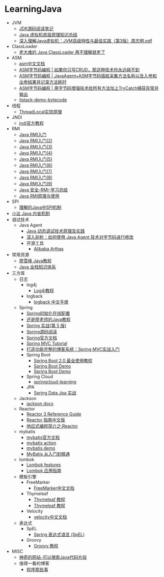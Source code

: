 # LearningJava

- JVM
  - [JDK源码阅读笔记](https://github.com/seaswalker/jdk-sourcecode-analysis)
  - [Java 虚拟机底层原理知识总结](https://github.com/doocs/jvm)
  - [深入理解Java虚拟机：JVM高级特性与最佳实践（第3版）周志明.pdf](https://github.com/RongleXie/java-books-collections/blob/master/%E6%B7%B1%E5%85%A5%E7%90%86%E8%A7%A3Java%E8%99%9A%E6%8B%9F%E6%9C%BA%EF%BC%9AJVM%E9%AB%98%E7%BA%A7%E7%89%B9%E6%80%A7%E4%B8%8E%E6%9C%80%E4%BD%B3%E5%AE%9E%E8%B7%B5%EF%BC%88%E7%AC%AC3%E7%89%88%EF%BC%89%E5%91%A8%E5%BF%97%E6%98%8E.pdf)
- ClassLoader
  - [老大难的 Java ClassLoader 再不理解就老了](https://juejin.im/post/6844903729435508750#heading-7)
- ASM
  - [asm中文文档](https://bugstack.cn/md/bytecode/asm-document/1%E5%BC%95%E8%A8%80.html)
  - [ASM字节码编程 | 如果你只写CRUD，那这种技术你永远碰不到](https://bugstack.cn/md/bytecode/asm/2020-03-25-%5BASM%E5%AD%97%E8%8A%82%E7%A0%81%E7%BC%96%E7%A8%8B%5D%E5%A6%82%E6%9E%9C%E4%BD%A0%E5%8F%AA%E5%86%99CRUD%EF%BC%8C%E9%82%A3%E8%BF%99%E7%A7%8D%E6%8A%80%E6%9C%AF%E4%BD%A0%E6%B0%B8%E8%BF%9C%E7%A2%B0%E4%B8%8D%E5%88%B0.html)
  - [ASM字节码编程 | JavaAgent+ASM字节码插桩采集方法名称以及入参和出参结果并记录方法耗时](https://bugstack.cn/md/bytecode/asm/2020-04-05-%5BASM%E5%AD%97%E8%8A%82%E7%A0%81%E7%BC%96%E7%A8%8B%5DJavaAgent+ASM%E5%AD%97%E8%8A%82%E7%A0%81%E6%8F%92%E6%A1%A9%E9%87%87%E9%9B%86%E6%96%B9%E6%B3%95%E5%90%8D%E7%A7%B0%E4%BB%A5%E5%8F%8A%E5%85%A5%E5%8F%82%E5%92%8C%E5%87%BA%E5%8F%82%E7%BB%93%E6%9E%9C%E5%B9%B6%E8%AE%B0%E5%BD%95%E6%96%B9%E6%B3%95%E8%80%97%E6%97%B6.html)
  - [ASM字节码编程 | 用字节码增强技术给所有方法加上TryCatch捕获异常并输出](https://bugstack.cn/md/bytecode/asm/2020-04-16-%5BASM%E5%AD%97%E8%8A%82%E7%A0%81%E7%BC%96%E7%A8%8B%5D%E7%94%A8%E5%AD%97%E8%8A%82%E7%A0%81%E5%A2%9E%E5%BC%BA%E6%8A%80%E6%9C%AF%E7%BB%99%E6%89%80%E6%9C%89%E6%96%B9%E6%B3%95%E5%8A%A0%E4%B8%8ATryCatch%E6%8D%95%E8%8E%B7%E5%BC%82%E5%B8%B8%E5%B9%B6%E8%BE%93%E5%87%BA.html)
  - [itstack-demo-bytecode](https://github.com/fuzhengwei/itstack-demo-bytecode)
- 线程
  - [ThreadLocal实现原理](https://tech101.cn/2019/12/09/ThreadLocal%E5%AE%9E%E7%8E%B0%E5%8E%9F%E7%90%86)
- JNDI
  - [jndi官方教程](https://docs.oracle.com/javase/jndi/tutorial/TOC.html) 
- RMI
  - [Java RMI入门](http://scz.617.cn:8/network/202002221000.txt)
  - [Java RMI入门(2)](http://scz.617.cn:8/network/202003081810.txt)
  - [Java RMI入门(3)](http://scz.617.cn:8/network/202003121717.txt)
  - [Java RMI入门(4)](http://scz.617.cn:8/network/202003191728.txt)
  - [Java RMI入门(5)](http://scz.617.cn:8/network/202003241127.txt)
  - [Java RMI入门(6)](http://scz.617.cn:8/network/202004011650.txt)
  - [Java RMI入门(7)](http://scz.617.cn:8/network/202004101018.txt)
  - [Java RMI入门(8)](http://scz.617.cn:8/network/202004141657.txt)
  - [Java RMI入门(9)](http://scz.617.cn:8/network/202004161823.txt)
  - [Java 安全-RMI-学习总结](https://paper.seebug.org/1251/)
  - [Java RMI原理与使用](https://www.mi1k7ea.com/2019/09/01/Java-RMI%E5%8E%9F%E7%90%86%E4%B8%8E%E4%BD%BF%E7%94%A8/)
- SPI
  - [理解的Java中SPI机制](https://juejin.im/post/6844903679431016456)
- [小议 Java 内省机制](https://xiaomi-info.github.io/2020/03/16/java-beans-introspection/)
- 调试技术
  - Java Agent
    - [Java 动态调试技术原理及实践](https://tech.meituan.com/2019/11/07/java-dynamic-debugging-technology.html)
    - [深入剖析：如何使用 Java Agent 技术对字节码进行修改](http://static.kancloud.cn/alex_wsc/javajvm/1844993)
    - 开源工具
      - [Alibaba Arthas](https://github.com/alibaba/arthas/blob/master/README_CN.md)
- 常用资源
  - [廖雪峰 Java教程](https://www.liaoxuefeng.com/wiki/1252599548343744)
  - [Java 全栈知识体系](https://www.pdai.tech/)
- 三方库
  - 日志  
    - log4j
      - [Log4j教程](https://www.yiibai.com/log4j)
    - logback
      - [logback 中文手册](https://logbackcn.gitbook.io/logback/)
  - Spring
    - [Spring初始化在线配置](https://start.spring.io/)
    - [还是廖老师的Java教程](https://www.liaoxuefeng.com/wiki/1252599548343744/1266263217140032)
    - [Spring 实战(第 5 版)](https://potoyang.gitbook.io/spring-in-action-v5/)
    - [Spring源码阅读](https://github.com/seaswalker/spring-analysis)
    - [Spring官方文档](https://spring.io/projects/spring-boot)
    - [Spring MVC Tutorial](https://github.com/RameshMF/spring-mvc-tutorial) 
    - [打造功能完整的博客系统：Spring MVC实战入门](https://course.tianmaying.com/spring-mvc+start#0)
    - Spring Boot
      - [Spring Boot 2.0 最全使用教程](https://github.com/ityouknow/spring-boot-examples)
      - [Spring Boot Demo](https://github.com/xkcoding/spring-boot-demo)
      - [Spring Boot Demo](https://github.com/roncoo/spring-boot-demo)
    - Spring Cloud
      - [springcloud-learning](https://github.com/macrozheng/springcloud-learning)
    - JPA
      - [Spring Data Jpa 实战](http://www.jackzhang.cn/spring-data-jpa-guide/)
  - Jackson
    - [jackson docs](https://github.com/FasterXML/jackson-docs)
  - Reactor
    - [Reactor 3 Reference Guide](https://projectreactor.io/docs/core/release/reference/index.html)
    - [Reactor 指南中文版](https://projectreactor.mydoc.io/?t=47761)
    - [响应式编程简介之:Reactor](http://www.flydean.com/introduction-to-reactor/)
  - mybatis
    - [mybatis官方文档](https://mybatis.org/mybatis-3/zh/index.html)
    - [mybatis action](https://github.com/zwwhnly/mybatis-action)
    - [mybatis demo](https://github.com/wzqwsrf/mybatis-demo)
    - [MyBatis 从入门到精通](https://github.com/mybatis-book/book)
  - lombok
    - [Lombok features](https://projectlombok.org/features/all)
    - [Lombok 应用指南](https://hezhiqiang8909.gitbook.io/java/docs/javalib/lombok)
  - 模板引擎
    - FreeMarker
      - [FreeMarker中文文档](http://freemarker.foofun.cn/index.html)
    - Thymeleaf
      - [Thymeleaf 教程](https://waylau.gitbooks.io/thymeleaf-tutorial/content/)
      - [Thymeleaf 教程](https://www.docs4dev.com/docs/zh/thymeleaf/3.0/reference/)
    - Velocity
      - [velocity中文文档](https://wizardforcel.gitbooks.io/velocity-doc/content/index.html)
  - 表达式
    - SpEL
      - [Spring 表达式语言 (SpEL)](http://itmyhome.com/spring/expressions.html)
    - Groovy
      - [Groovy 教程](https://www.w3cschool.cn/groovy/)
- MISC
  - [神奇的网站-可以搜索Java代码片段](https://www.tabnine.com/code)
  - 值得一看的博客
    - [程序那些事](http://www.flydean.com/)  
